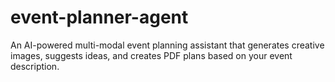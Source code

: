# event-planner-agent
An AI-powered multi-modal event planning assistant that generates creative images, suggests ideas, and creates PDF plans based on your event description.
